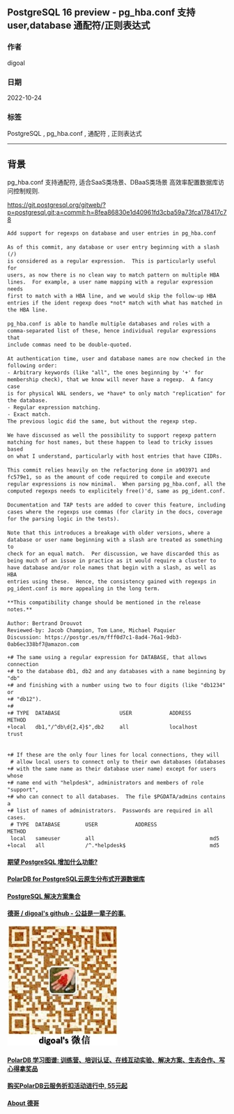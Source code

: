 ## PostgreSQL 16 preview - pg_hba.conf 支持 user,database 通配符/正则表达式   
        
### 作者        
digoal        
        
### 日期        
2022-10-24        
        
### 标签        
PostgreSQL , pg_hba.conf , 通配符 , 正则表达式            
        
----        
        
## 背景   
pg_hba.conf 支持通配符, 适合SaaS类场景、DBaaS类场景 高效率配置数据库访问控制规则.    
    
https://git.postgresql.org/gitweb/?p=postgresql.git;a=commit;h=8fea86830e1d40961fd3cba59a73fca178417c78  
    
  
```  
Add support for regexps on database and user entries in pg_hba.conf  
  
As of this commit, any database or user entry beginning with a slash (/)  
is considered as a regular expression.  This is particularly useful for  
users, as now there is no clean way to match pattern on multiple HBA  
lines.  For example, a user name mapping with a regular expression needs  
first to match with a HBA line, and we would skip the follow-up HBA  
entries if the ident regexp does *not* match with what has matched in  
the HBA line.  
  
pg_hba.conf is able to handle multiple databases and roles with a  
comma-separated list of these, hence individual regular expressions that  
include commas need to be double-quoted.  
  
At authentication time, user and database names are now checked in the  
following order:  
- Arbitrary keywords (like "all", the ones beginning by '+' for  
membership check), that we know will never have a regexp.  A fancy case  
is for physical WAL senders, we *have* to only match "replication" for  
the database.  
- Regular expression matching.  
- Exact match.  
The previous logic did the same, but without the regexp step.  
  
We have discussed as well the possibility to support regexp pattern  
matching for host names, but these happen to lead to tricky issues based  
on what I understand, particularly with host entries that have CIDRs.  
  
This commit relies heavily on the refactoring done in a903971 and  
fc579e1, so as the amount of code required to compile and execute  
regular expressions is now minimal.  When parsing pg_hba.conf, all the  
computed regexps needs to explicitely free()'d, same as pg_ident.conf.  
  
Documentation and TAP tests are added to cover this feature, including  
cases where the regexps use commas (for clarity in the docs, coverage  
for the parsing logic in the tests).  
  
Note that this introduces a breakage with older versions, where a  
database or user name beginning with a slash are treated as something to  
check for an equal match.  Per discussion, we have discarded this as  
being much of an issue in practice as it would require a cluster to  
have database and/or role names that begin with a slash, as well as HBA  
entries using these.  Hence, the consistency gained with regexps in  
pg_ident.conf is more appealing in the long term.  
  
**This compatibility change should be mentioned in the release notes.**  
  
Author: Bertrand Drouvot  
Reviewed-by: Jacob Champion, Tom Lane, Michael Paquier  
Discussion: https://postgr.es/m/fff0d7c1-8ad4-76a1-9db3-0ab6ec338bf7@amazon.com  
```  
     
```  
+# The same using a regular expression for DATABASE, that allows connection  
+# to the database db1, db2 and any databases with a name beginning by "db"  
+# and finishing with a number using two to four digits (like "db1234" or  
+# "db12").  
+#  
+# TYPE  DATABASE                   USER            ADDRESS          METHOD  
+local   db1,"/^db\d{2,4}$",db2     all             localhost        trust  
  
  
+# If these are the only four lines for local connections, they will  
 # allow local users to connect only to their own databases (databases  
+# with the same name as their database user name) except for users whose  
+# name end with "helpdesk", administrators and members of role "support",  
+# who can connect to all databases.  The file $PGDATA/admins contains a  
+# list of names of administrators.  Passwords are required in all cases.  
 # TYPE  DATABASE        USER            ADDRESS                 METHOD  
 local   sameuser        all                                     md5  
+local   all             /^.*helpdesk$                           md5  
```  
  
  
#### [期望 PostgreSQL 增加什么功能?](https://github.com/digoal/blog/issues/76 "269ac3d1c492e938c0191101c7238216")
  
  
#### [PolarDB for PostgreSQL云原生分布式开源数据库](https://github.com/ApsaraDB/PolarDB-for-PostgreSQL "57258f76c37864c6e6d23383d05714ea")
  
  
#### [PostgreSQL 解决方案集合](https://yq.aliyun.com/topic/118 "40cff096e9ed7122c512b35d8561d9c8")
  
  
#### [德哥 / digoal's github - 公益是一辈子的事.](https://github.com/digoal/blog/blob/master/README.md "22709685feb7cab07d30f30387f0a9ae")
  
  
![digoal's wechat](../pic/digoal_weixin.jpg "f7ad92eeba24523fd47a6e1a0e691b59")
  
  
#### [PolarDB 学习图谱: 训练营、培训认证、在线互动实验、解决方案、生态合作、写心得拿奖品](https://www.aliyun.com/database/openpolardb/activity "8642f60e04ed0c814bf9cb9677976bd4")
  
  
#### [购买PolarDB云服务折扣活动进行中, 55元起](https://www.aliyun.com/activity/new/polardb-yunparter?userCode=bsb3t4al "e0495c413bedacabb75ff1e880be465a")
  
  
#### [About 德哥](https://github.com/digoal/blog/blob/master/me/readme.md "a37735981e7704886ffd590565582dd0")
  
